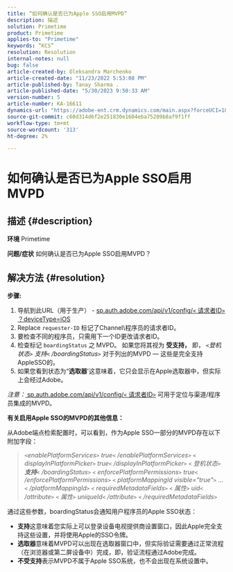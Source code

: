 ```yaml
---
title: “如何确认是否已为Apple SSO启用MVPD”
description: 描述
solution: Primetime
product: Primetime
applies-to: "Primetime"
keywords: “KCS”
resolution: Resolution
internal-notes: null
bug: false
article-created-by: Oleksandra Marchenko
article-created-date: "11/23/2022 5:53:08 PM"
article-published-by: Tanay Sharma .
article-published-date: "5/30/2023 9:50:33 AM"
version-number: 5
article-number: KA-16611
dynamics-url: "https://adobe-ent.crm.dynamics.com/main.aspx?forceUCI=1&pagetype=entityrecord&etn=knowledgearticle&id=6021c6ae-576b-ed11-9561-6045bd006b25"
source-git-commit: c60d314d6f2e251830e1604eba75209b8af9f1ff
workflow-type: tm+mt
source-wordcount: '313'
ht-degree: 2%

---
```


# 如何确认是否已为Apple SSO启用MVPD

## 描述 {#description}

<b>环境</b>
Primetime


<b>问题/症状</b>
如何确认是否已为Apple SSO启用MVPD？


## 解决方法 {#resolution}

<b>步骤:</b>
1. 导航到此URL（用于生产） - [sp.auth.adobe.com/api/v1/config/`<` 请求者ID`>` ？deviceType=iOS](http://sp.auth.adobe.com/api/v1/config/ABC?deviceType=iOS)
2. Replace `requester-ID` 标记了Channel\程序员的请求者ID。
3. 要检查不同的程序员，只需用下一个ID更改请求者ID。
4. 检查标记 `boardingStatus` 之<b> </b>MVPD。 如果您将其视为 <b>受支持，</b> 即， *`<`登机状态`>` 支持`<` /boardingStatus`>`* 对于列出的MVPD — 这些是完全支持AppleSSO的。
5. 如果您看到状态为“<b>选取器</b>&#39;这意味着，它只会显示在Apple选取器中，但实际上会经过Adobe。


*注意：*[ sp.auth.adobe.com/api/v1/config/`<` 请求者ID`>`](http://sp.auth.adobe.com/api/v1/config/ABC?deviceType=iOS) 可用于定位与渠道/程序员集成的MVPD。

<b>有关启用Apple SSO的MVPD的其他信息：</b>

从Adobe端点检索配置时，可以看到，作为Apple SSO一部分的MVPD存在以下附加字段：


> *`<`enablePlatformServices`>` true`<` /enablePlatformServices`>`
> `<` displayInPlatformPicker`>` true`<` /displayInPlatformPicker`>`
> `<` 登机状态`>` <b>支持</b>`<` /boardingStatus`>`
> `<` enforcePlatformPermissions`>` true`<` /enforcePlatformPermissions`>`
> `<` platformMappingId visible=&quot;true&quot;`>` ...`<` /platformMappingId`>`
> `<` requiredMetadataFields`>`
> `<` 属性`>` uid`<` /attribute`>`
> `<` 属性`>` uniqueId`<` /attribute`>`
> `<` /requiredMetadataFields`>`*


通过这&#x200B;些参数，boardingStatus&#x200B;会通知用户程序员的Apple SSO状态：

- <b>支持</b>这&#x200B;意味着您实际上可以登录设备电视提供商设置窗口，因此Apple完全支持这些设置，并将使用Apple的SSO令牌。
- <b>选取器</b>意&#x200B;味着MVPD可以出现在选取器窗口中，但实际验证需要通过正常流程（在浏览器或第二屏设备中）完成，即，验证流程通过Adobe完成。
- <b>不受支持</b>表&#x200B;示MVPD不属于Apple SSO系统，也不会出现在系统设置中。



